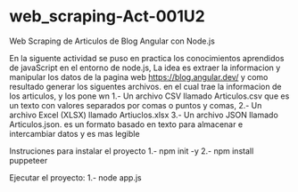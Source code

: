 # web_scraping-Act-001U2
Web Scraping de Articulos de Blog Angular con Node.js

En la siguente actividad se puso en practica los conocimientos aprendidos de javaScript en el entorno de node.js,
La idea es extraer la informacion y manipular los datos de la pagina web https://blog.angular.dev/ y como resultado
generar los siguentes archivos. en el cual trae la informacion de los articulos, y los pone  wn 
1.- Un archivo CSV llamado Articulos.csv que es un texto con valores separados por comas o puntos y comas,
2.- Un archivo Excel (XLSX) llamado Artiuclos.xlsx
3.- Un archivo JSON llamado Articulos.json. es un formato basado en texto para almacenar e intercambiar datos y es mas legible

Instruciones para instalar el proyecto
1.- npm init -y 
2.- npm install puppeteer

Ejecutar el proyecto:
1.- node app.js
